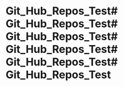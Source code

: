 # Git_Hub_Repos_Test# Git_Hub_Repos_Test# Git_Hub_Repos_Test# Git_Hub_Repos_Test# Git_Hub_Repos_Test# Git_Hub_Repos_Test ###
